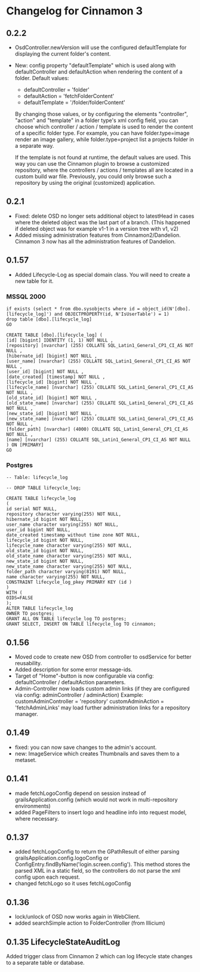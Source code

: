 # Changelog for Cinnamon 3

## 0.2.2

* OsdController.newVersion will use the configured defaultTemplate for displaying the current folder's content.
* New: config property "defaultTemplate" which is used along with defaultController and defaultAction when
    rendering the content of a folder.
    Default values:
    
    * defaultController = 'folder'
    * defaultAction = 'fetchFolderContent'
    * defaultTemplate = '/folder/folderContent'
    
    By changing those values, or by configuring the elements "controller", "action" and "template" in a folder
    type's xml config field, you can choose which controller / action / template is used to render the content
    of a specific folder type. For example, you can have folder.type=image render an image gallery, while 
    folder.type=project list a projects folder in a separate way.
    
    If the template is not found at runtime, the default values are used. This way you can use the Cinnamon plugin
    to browse a customized repository, where the controllers / actions / templates all are located in a custom
    build war file. Previously, you could only browse such a repository by using the original (customized) application.

## 0.2.1

* Fixed: delete OSD no longer sets additional object to latestHead in cases where the deleted
         object was the last part of a branch. (This happened if deleted object was for example v1-1 in
         a version tree with v1, v2)
* Added missing administration features from Cinnamon2/Dandelion. 
  Cinnamon 3 now has all the administration features of Dandelion.

## 0.1.57

* Added Lifecycle-Log as special domain class. You will need to create a new table for it.

### MSSQL 2000

    if exists (select * from dbo.sysobjects where id = object_id(N'[dbo].[lifecycle_log]') and OBJECTPROPERTY(id, N'IsUserTable') = 1)
    drop table [dbo].[lifecycle_log]
    GO

    CREATE TABLE [dbo].[lifecycle_log] (
	[id] [bigint] IDENTITY (1, 1) NOT NULL ,
	[repository] [nvarchar] (255) COLLATE SQL_Latin1_General_CP1_CI_AS NOT NULL ,
	[hibernate_id] [bigint] NOT NULL ,
	[user_name] [nvarchar] (255) COLLATE SQL_Latin1_General_CP1_CI_AS NOT NULL ,
	[user_id] [bigint] NOT NULL ,
	[date_created] [timestamp] NOT NULL ,
	[lifecycle_id] [bigint] NOT NULL ,
	[lifecycle_name] [nvarchar] (255) COLLATE SQL_Latin1_General_CP1_CI_AS NOT NULL ,
	[old_state_id] [bigint] NOT NULL ,
	[old_state_name] [nvarchar] (255) COLLATE SQL_Latin1_General_CP1_CI_AS NOT NULL ,
	[new_state_id] [bigint] NOT NULL ,
	[new_state_name] [nvarchar] (255) COLLATE SQL_Latin1_General_CP1_CI_AS NOT NULL ,
	[folder_path] [nvarchar] (4000) COLLATE SQL_Latin1_General_CP1_CI_AS NOT NULL ,
	[name] [nvarchar] (255) COLLATE SQL_Latin1_General_CP1_CI_AS NOT NULL 
    ) ON [PRIMARY]
    GO
    
### Postgres
    -- Table: lifecycle_log

    -- DROP TABLE lifecycle_log;

    CREATE TABLE lifecycle_log
    (
    id serial NOT NULL,
    repository character varying(255) NOT NULL,
    hibernate_id bigint NOT NULL,
    user_name character varying(255) NOT NULL,
    user_id bigint NOT NULL,
    date_created timestamp without time zone NOT NULL,
    lifecycle_id bigint NOT NULL,
    lifecycle_name character varying(255) NOT NULL,
    old_state_id bigint NOT NULL,
    old_state_name character varying(255) NOT NULL,
    new_state_id bigint NOT NULL,
    new_state_name character varying(255) NOT NULL,
    folder_path character varying(8191) NOT NULL,
    name character varying(255) NOT NULL,
    CONSTRAINT lifecycle_log_pkey PRIMARY KEY (id )
    )
    WITH (
    OIDS=FALSE
    );
    ALTER TABLE lifecycle_log
    OWNER TO postgres;
    GRANT ALL ON TABLE lifecycle_log TO postgres;
    GRANT SELECT, INSERT ON TABLE lifecycle_log TO cinnamon; 


## 0.1.56

* Moved code to create new OSD from controller to osdService for better reusability.
* Added description for some error message-ids.
* Target of "Home"-button is now configurable via config: defaultController / defaultAction parameters.
* Admin-Controller now loads custom admin links (if they are configured via config: adminController / adminAction)
    Example: 
        customAdminController = 'repository'
        customAdminAction = 'fetchAdminLinks'
    may load further administration links for a repository manager.

## 0.1.49

* fixed: you can now save changes to the admin's account.
* new: ImageService which creates Thumbnails and saves them to a metaset.

## 0.1.41

* made fetchLogoConfig depend on session instead of grailsApplication.config 
    (which would not work in multi-repository environments)
* added PageFilters to insert logo and headline info into request model, where necessary.

## 0.1.37

* added fetchLogoConfig to return the GPathResult of either parsing grailsApplication.config.logoConfig or 
    ConfigEntry.findByName('login.screen.config'). This method stores the parsed XML in a static field, so the
    controllers do not parse the xml config upon each request.
* changed fetchLogo so it uses fetchLogoConfig

## 0.1.36

* lock/unlock of OSD now works again in WebClient.
* added searchSimple action to FolderController (from Illicium)

## 0.1.35 LifecycleStateAuditLog

Added trigger class from Cinnamon 2 which can log lifecycle state
changes to a separate table or database.
